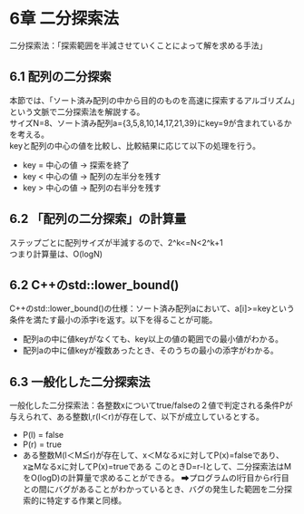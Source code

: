 # 6章 二分探索法
二分探索法：「探索範囲を半減させていくことによって解を求める手法」
## 6.1 配列の二分探索
本節では、「ソート済み配列の中から目的のものを高速に探索するアルゴリズム」という文脈で二分探索法を解説する。  
サイズN=8、ソート済み配列a={3,5,8,10,14,17,21,39}にkey=9が含まれているかを考える。  
keyと配列の中心の値を比較し、比較結果に応じて以下の処理を行う。
* key = 中心の値 → 探索を終了
* key < 中心の値 → 配列の左半分を残す
* key > 中心の値 → 配列の右半分を残す
## 6.2 「配列の二分探索」の計算量
ステップごとに配列サイズが半減するので、2^k<=N<2^k+1  
つまり計算量は、O(logN)
## 6.2 C++のstd::lower_bound()
C++のstd::lower_bound()の仕様：ソート済み配列aにおいて、a[i]>=keyという条件を満たす最小の添字iを返す。以下を得ることが可能。
* 配列aの中に値keyがなくても、key以上の値の範囲での最小値がわかる。
* 配列aの中に値keyが複数あったとき、そのうちの最小の添字がわかる。
## 6.3 一般化した二分探索法
一般化した二分探索法：各整数xについてtrue/falseの２値で判定される条件Pが与えられて、ある整数l,r(l＜r)が存在して、以下が成立しているとする。
* P(l) = false
* P(r) = true
* ある整数M(l＜M≦r)が存在して、x＜Mなるxに対してP(x)=falseであり、
x≧Mなるxに対してP(x)=trueである
このときD=r-lとして、二分探索法はMをO(logD)の計算量で求めることができる。
➡プログラムのl行目からr行目との間にバグがあることがわかっているとき、バグの発生した範囲を二分探索的に特定する作業と同様。
